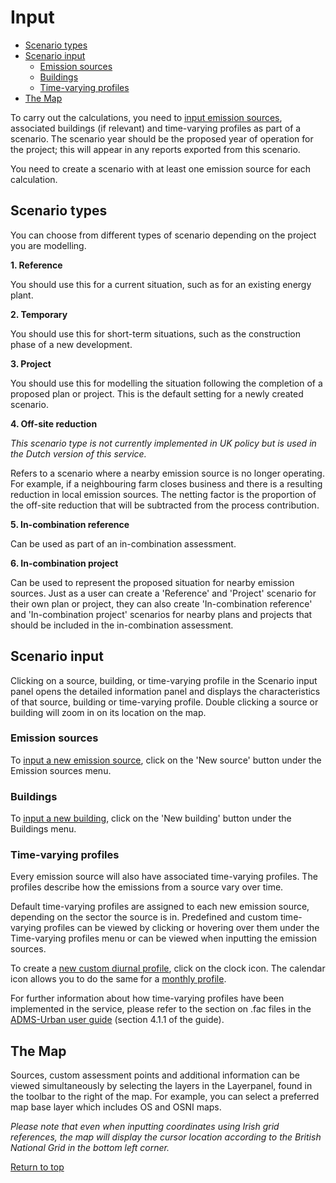 <div id='top'></div>

# Input

- [Scenario types](#section1)
- [Scenario input](#section2)
    - [Emission sources](#section2a)
    - [Buildings](#section2b)
    - [Time-varying profiles](#section2c)
- [The Map](#section3)

To carry out the calculations, you need to [input emission sources](2-1-1-input-source.md), associated buildings (if relevant) and time-varying profiles as part of a scenario. The scenario year should be the proposed year of operation for the project; this will appear in any reports exported from this scenario.

You need to create a scenario with at least one emission source for each calculation. 

<div id='section1'></div>

## Scenario types

You can choose from different types of scenario depending on the project you are modelling.

**1. Reference**

You should use this for a current situation, such as for an existing energy plant.

**2. Temporary**

You should use this for short-term situations, such as the construction phase of a new development.

**3. Project**

You should use this for modelling the situation following the completion of a proposed plan or project. This is the default setting for a newly created scenario.

**4. Off-site reduction**

*This scenario type is not currently implemented in UK policy but is used in the Dutch version of this service.*

Refers to a scenario where a nearby emission source is no longer operating. For example, if a neighbouring farm closes business and there is a resulting reduction in local emission sources. The netting factor is the proportion of the off-site reduction that will be subtracted from the process contribution.

**5. In-combination reference**

Can be used as part of an in-combination assessment.

**6. In-combination project**

Can be used to represent the proposed situation for nearby emission sources. Just as a user can create a 'Reference' and 'Project' scenario for their own plan or project, they can also create 'In-combination reference' and 'In-combination project' scenarios for nearby plans and projects that should be included in the in-combination assessment.

<div id='section2'></div>

## Scenario input

Clicking on a source, building, or time-varying profile in the Scenario input panel opens the detailed information panel and displays the characteristics of that source, building or time-varying profile. Double clicking a source or building will zoom in on its location on the map.

<div id='section2a'></div>

### Emission sources

To [input a new emission source](2-1-1-input-source.md), click on the 'New source' button under the Emission sources menu. 

<div id='section2b'></div>

### Buildings

To [input a new building](2-2-building-create.md), click on the 'New building' button under the Buildings menu.

<div id='section2c'></div>

### Time-varying profiles

Every emission source will also have associated time-varying profiles. The profiles describe how the emissions from a source vary over time.

Default time-varying profiles are assigned to each new emission source, depending on the sector the source is in. Predefined and custom time-varying profiles can be viewed by clicking or hovering over them under the Time-varying profiles menu or can be viewed when inputting the emission sources. 

To create a [new custom diurnal profile](2-3-1-tvp-diurnal-create.md), click on the clock icon. The calendar icon allows you to do the same for a [monthly profile](2-3-2-tvp-monthly-create.md). 

For further information about how time-varying profiles have been implemented in the service, please refer to the section on .fac files in the [ADMS-Urban user guide](https://www.cerc.co.uk/environmental-software/assets/data/doc_userguides/CERC_ADMS-Urban5.0_User_Guide.pdf) (section 4.1.1 of the guide).

<div id='section3'></div>

## The Map

Sources, custom assessment points and additional information can be viewed simultaneously by selecting the layers in the Layerpanel, found in the toolbar to the right of the map.
For example, you can select a preferred map base layer which includes OS and OSNI maps.  

*Please note that even when inputting coordinates using Irish grid references, the map will display the cursor location according to the British National Grid in the bottom left corner.*

[Return to top](#top)

